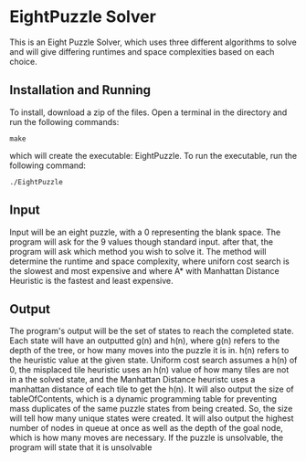 # EightPuzzle Solver
This is an Eight Puzzle Solver, which uses three different algorithms to solve
and will give differing runtimes and space complexities based on each choice.

## Installation and Running
To install, download a zip of the files.
Open a terminal in the directory and run the following commands:
```
make
```
which will create the executable: EightPuzzle.
To run the executable, run the following command:
```
./EightPuzzle
```
## Input
Input will be an eight puzzle, with a 0 representing the blank space. 
The program will ask for the 9 values though standard input.
after that, the program will ask which method you wish to solve it.
The method will determine the runtime and space complexity, where uniforn cost
search is the slowest and most expensive and where A* with Manhattan Distance
Heuristic is the fastest and least expensive. 
## Output
The program's output will be the set of states to reach the completed state.
Each state will have an outputted g(n) and h(n), where g(n) refers to the depth
of the tree, or how many moves into the puzzle it is in. h(n) refers to the 
heuristic value at the given state. Uniform cost search assumes a h(n) of 0,
the misplaced tile heuristic uses an h(n) value of how many tiles are not in a 
the solved state, and the Manhattan Distance heuristc uses a manhattan distance
of each tile to get the h(n).
It will also output the size of tableOfContents, which is a dynamic programming
table for preventing mass duplicates of the same puzzle states from being
created. So, the size will tell how many unique states were created. 
It will also output the highest number of nodes in queue at once as well as 
the depth of the goal node, which is how many moves are necessary. 
If the puzzle is unsolvable, the program will state that it is unsolvable
